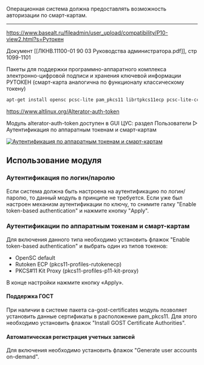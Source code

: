 Операционная система должна предоставлять возможность авторизации по смарт-картам.

___

https://www.basealt.ru/fileadmin/user_upload/compatibility/P10-view2.html?s=Рутокен

Документ [[ЛКНВ.11100-01 90 03 Руководства администратора.pdf]], стр 1099-1101

Пакеты для поддержки программно-аппаратного комплекса электронно-цифровой подписи и хранения ключевой информации РУТОКЕН (смарт-карта аналогична по функционалу классическому токену)

```bash
apt-get install opensc pcsc-lite pam_pkcs11 librtpkcs11ecp pcsc-lite-ccid libp11 nss-utils lightdm-gtk-greeter
```

https://www.altlinux.org/Alterator-auth-token

Модуль alterator-auth-token доступен в GUI ЦУС: раздел Пользователи ▷ Аутентификация по аппаратным токенам и смарт-картам

[![Аутентификация по аппаратным токенам и смарт-картам](https://www.altlinux.org/Images.www.altlinux.org/d/d9/Alterator-auth-token-gui.png)](https://www.altlinux.org/%D0%A4%D0%B0%D0%B9%D0%BB:Alterator-auth-token-gui.png "Аутентификация по аппаратным токенам и смарт-картам")

## Использование модуля

### Аутентификация по логин/паролю

Если система должна быть настроена на аутентификацию по логин/паролю, то данный модуль в принципе не требуется. Если уже был настроен механизм аутентификации по ключу, то снимите галку "Enable token-based authentication" и нажмите кнопку "Apply".

### Аутентификации по аппаратным токенам и смарт-картам

Для включения данного типа необходимо установить флажок "Enable token-based authentication" и выбрать один из типов токенов:

- OpenSC default
- Rutoken ECP (pkcs11-profiles-rutokenecp)
- PKCS#11 Kit Proxy (pkcs11-profiles-p11-kit-proxy)

В конце настройки нажмите кнопку «Apply».

#### Поддержка ГОСТ

При наличии в системе пакета ca-gost-certificates модуль позволяет установить данные сертификаты в расположение pam_pkcs11. Для этого необходимо установить флажок "Install GOST Certificate Authorities".

#### Автоматическая регистрация учетных записей

Для включения необходимо установить флажок "Generate user accounts on-demand".
